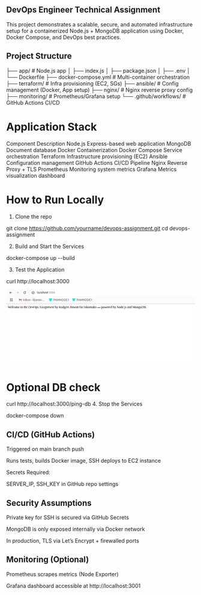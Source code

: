  ## DevOps Engineer Technical Assignment
This project demonstrates a scalable, secure, and automated infrastructure setup for a containerized Node.js + MongoDB application using Docker, Docker Compose, and DevOps best practices.

## Project Structure


├── app/                  # Node.js app
│   ├── index.js
│   ├── package.json
│   ├── .env
│   └── Dockerfile
├── docker-compose.yml    # Multi-container orchestration
├── terraform/            # Infra provisioning (EC2, SGs)
├── ansible/              # Config management (Docker, App setup)
├── nginx/                # Nginx reverse proxy config
├── monitoring/           # Prometheus/Grafana setup
└── .github/workflows/    # GitHub Actions CI/CD

# Application Stack

Component	   Description
Node.js	       Express-based web application
MongoDB	       Document database
Docker	       Containerization
Docker         Compose	Service orchestration
Terraform	   Infrastructure provisioning (EC2)
Ansible	       Configuration management
GitHub Actions	CI/CD Pipeline
Nginx	        Reverse Proxy + TLS
Prometheus	    Monitoring system metrics
Grafana	Metrics visualization dashboard

# How to Run Locally
1. Clone the repo

git clone https://github.com/yourname/devops-assignment.git
cd devops-assignment

2. Build and Start the Services

docker-compose up --build

3. Test the Application

curl http://localhost:3000


![alt text](image-1.png)


# Optional DB check
curl http://localhost:3000/ping-db
4. Stop the Services

docker-compose down

## CI/CD (GitHub Actions)
Triggered on main branch push

Runs tests, builds Docker image, SSH deploys to EC2 instance

Secrets Required:

SERVER_IP, SSH_KEY in GitHub repo settings

## Security Assumptions
Private key for SSH is secured via GitHub Secrets

MongoDB is only exposed internally via Docker network

In production, TLS via Let’s Encrypt + firewalled ports

## Monitoring (Optional)
Prometheus scrapes metrics (Node Exporter)

Grafana dashboard accessible at http://localhost:3001